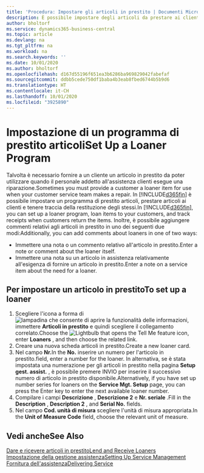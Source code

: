```yaml
---
title: 'Procedura: Impostare gli articoli in prestito | Documenti Microsoft'
description: È possibile impostare degli articoli da prestare ai clienti in sostituzione degli articoli che sono in assistenza.
author: bholtorf
ms.service: dynamics365-business-central
ms.topic: article
ms.devlang: na
ms.tgt_pltfrm: na
ms.workload: na
ms.search.keywords: ''
ms.date: 10/01/2020
ms.author: bholtorf
ms.openlocfilehash: d167d55196f651ea3b6286ba969829042fabefaf
ms.sourcegitcommit: ddbb5cede750df1baba4b3eab8fbed6744b5b9d6
ms.translationtype: HT
ms.contentlocale: it-CH
ms.lasthandoff: 10/01/2020
ms.locfileid: "3925890"
---
```

# <a name="set-up-a-loaner-program"></a><span data-ttu-id="8cd0f-103">Impostazione di un programma di prestito articoli</span><span class="sxs-lookup"><span data-stu-id="8cd0f-103">Set Up a Loaner Program</span></span>
<span data-ttu-id="8cd0f-104">Talvolta è necessario fornire a un cliente un articolo in prestito da poter utilizzare quando il personale addetto all'assistenza clienti esegue una riparazione.</span><span class="sxs-lookup"><span data-stu-id="8cd0f-104">Sometimes you must provide a customer a loaner item for use when your customer service team makes a repair.</span></span> <span data-ttu-id="8cd0f-105">In [!INCLUDE[d365fin](includes/d365fin_md.md)] è possibile impostare un programma di prestito articoli, prestare articoli ai clienti e tenere traccia della restituzione degli stessi.</span><span class="sxs-lookup"><span data-stu-id="8cd0f-105">In [!INCLUDE[d365fin](includes/d365fin_md.md)], you can set up a loaner program, loan items to your customers, and track receipts when customers return the items.</span></span> <span data-ttu-id="8cd0f-106">Inoltre, è possibile aggiungere commenti relativi agli articoli in prestito in uno dei seguenti due modi:</span><span class="sxs-lookup"><span data-stu-id="8cd0f-106">Additionally, you can add comments about loaners in one of two ways:</span></span>  
  
* <span data-ttu-id="8cd0f-107">Immettere una nota o un commento relativo all'articolo in prestito.</span><span class="sxs-lookup"><span data-stu-id="8cd0f-107">Enter a note or comment about the loaner itself.</span></span>  
* <span data-ttu-id="8cd0f-108">Immettere una nota su un articolo in assistenza relativamente all'esigenza di fornire un articolo in prestito.</span><span class="sxs-lookup"><span data-stu-id="8cd0f-108">Enter a note on a service item about the need for a loaner.</span></span>  

## <a name="to-set-up-a-loaner"></a><span data-ttu-id="8cd0f-109">Per impostare un articolo in prestito</span><span class="sxs-lookup"><span data-stu-id="8cd0f-109">To set up a loaner</span></span>  
1. <span data-ttu-id="8cd0f-110">Scegliere l'icona a forma di ![lampadina che consente di aprire la funzionalità delle informazioni](media/ui-search/search_small.png "Informazioni sull'operazione che si desidera eseguire"), immettere **Articoli in prestito** e quindi scegliere il collegamento correlato.</span><span class="sxs-lookup"><span data-stu-id="8cd0f-110">Choose the ![Lightbulb that opens the Tell Me feature](media/ui-search/search_small.png "Tell me what you want to do") icon, enter **Loaners** , and then choose the related link.</span></span>  
2. <span data-ttu-id="8cd0f-111">Creare una nuova scheda articoli in prestito.</span><span class="sxs-lookup"><span data-stu-id="8cd0f-111">Create a new loaner card.</span></span> 
3. <span data-ttu-id="8cd0f-112">Nel campo **Nr.**</span><span class="sxs-lookup"><span data-stu-id="8cd0f-112">In the **No.**</span></span> <span data-ttu-id="8cd0f-113">inserire un numero per l'articolo in prestito.</span><span class="sxs-lookup"><span data-stu-id="8cd0f-113">field, enter a number for the loaner.</span></span> <span data-ttu-id="8cd0f-114">In alternativa, se è stata impostata una numerazione per gli articoli in prestito nella pagina **Setup gest. assist.** , è possibile premere INVIO per inserire il successivo numero di articolo in prestito disponibile.</span><span class="sxs-lookup"><span data-stu-id="8cd0f-114">Alternatively, if you have set up number series for loaners on the **Service Mgt. Setup** page, you can press the Enter key to enter the next available loaner number.</span></span>  
4. <span data-ttu-id="8cd0f-115">Compilare i campi **Descrizione** , **Descrizione 2** e **Nr. seriale** .</span><span class="sxs-lookup"><span data-stu-id="8cd0f-115">Fill in the **Description** , **Description 2** , and **Serial No.** fields.</span></span>  
5. <span data-ttu-id="8cd0f-116">Nel campo **Cod. unità di misura** scegliere l'unità di misura appropriata.</span><span class="sxs-lookup"><span data-stu-id="8cd0f-116">In the **Unit of Measure Code** field, choose the relevant unit of measure.</span></span>  
  
## <a name="see-also"></a><span data-ttu-id="8cd0f-117">Vedi anche</span><span class="sxs-lookup"><span data-stu-id="8cd0f-117">See Also</span></span>
[<span data-ttu-id="8cd0f-118">Dare e ricevere articoli in prestito</span><span class="sxs-lookup"><span data-stu-id="8cd0f-118">Lend and Receive Loaners</span></span>](service-how-to-lend-receive-loaners.md)  
[<span data-ttu-id="8cd0f-119">Impostazione della gestione assistenza</span><span class="sxs-lookup"><span data-stu-id="8cd0f-119">Setting Up Service Management</span></span>](service-setup-service.md)  
[<span data-ttu-id="8cd0f-120">Fornitura dell'assistenza</span><span class="sxs-lookup"><span data-stu-id="8cd0f-120">Delivering Service</span></span>](service-deliver-service.md)  

